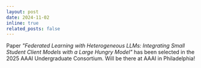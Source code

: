 ```yaml
---
layout: post
date: 2024-11-02
inline: true
related_posts: false
---
```


Paper <i>"Federated Learning with Heterogeneous LLMs: Integrating Small Student Client Models with a Large Hungry Model"</i> has been selected in the 2025 AAAI Undergraduate Consortium. Will be there at AAAI in Philadelphia!
